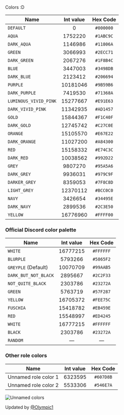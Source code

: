 Colors :D

Name                         | Int value | Hex Code
-----------------------------|:-----------:|:-----------:
`DEFAULT`                    | 0           | `#000000`
`AQUA`                       | 1752220     | `#1ABC9C`
`DARK_AQUA`                  | 1146986     | `#11806A`
`GREEN`                      | 3066993     | `#2ECC71`
`DARK_GREEN`                 | 2067276     | `#1F8B4C`
`BLUE`                       | 3447003     | `#3498DB`
`DARK_BLUE`                  | 2123412     | `#206694`
`PURPLE`                     | 10181046    | `#9B59B6`
`DARK_PURPLE`                | 7419530     | `#71368A`
`LUMINOUS_VIVID_PINK`        | 15277667    | `#E91E63`
`DARK_VIVID_PINK`            | 11342935    | `#AD1457`
`GOLD`                       | 15844367    | `#F1C40F`
`DARK_GOLD`                  | 12745742    | `#C27C0E`
`ORANGE`                     | 15105570    | `#E67E22`
`DARK_ORANGE`                | 11027200    | `#A84300`
`RED`                        | 15158332    | `#E74C3C`
`DARK_RED`                   | 10038562    | `#992D22`
`GREY`                       | 9807270     | `#95A5A6`
`DARK_GREY`                  | 9936031     | `#979C9F`
`DARKER_GREY`                | 8359053     | `#7F8C8D`
`LIGHT_GREY`                 | 12370112    | `#BCC0C0`
`NAVY`                       | 3426654     | `#34495E`
`DARK_NAVY`                  | 2899536     | `#2C3E50`
`YELLOW`                     | 16776960    | `#FFFF00`

### Official Discord color palette

Name                             | Int value   | Hex Code
---------------------------------|:-----------:|:-----------:
`WHITE`                          | 16777215    | `#FFFFFF`
`BLURPLE`                        | 5793266     | `#5865F2`
`GREYPLE` (Default)              | 10070709    | `#99AAB5`
`DARK_BUT_NOT_BLACK`             | 2895667     | `#2C2F33`
`NOT_QUITE_BLACK`                | 2303786     | `#23272A`
`GREEN`                          | 5763719     | `#57F287`
`YELLOW`                         | 16705372    | `#FEE75C`
`FUSCHIA`                        | 15418782    | `#EB459E`
`RED`                            | 15548997    | `#ED4245`
`WHITE`                          | 16777215    | `#FFFFFF`
`BLACK`                          | 2303786     | `#23272A`
`RANDOM`                         | —           |  —


### Other role colors

Name                    | Int value   | Hex Code
------------------------|:-----------:|:-----------:
Unnamed role color 1    | 6323595     | `#607D8B`
Unnamed role color 2    | 5533306     | `#546E7A`

![Unnamed colors](https://user-images.githubusercontent.com/8020752/110257517-97024200-7f9e-11eb-9ff0-9a03fa573de9.png)

                  
Updated by [@Olympic1](https://github.com/Olympic1)
